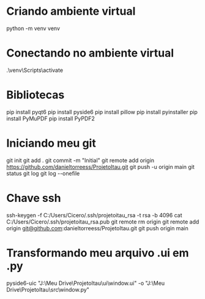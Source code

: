 # Criando ambiente virtual
python -m venv venv

# Conectando no ambiente virtual
.\venv\Scripts\activate

# Bibliotecas 
pip install pyqt6
pip install pyside6
pip install pillow
pip install pyinstaller
pip install PyMuPDF
pip install PyPDF2


# Iniciando meu git
git init
git add .
git commit -m "Initial"
git remote add origin https://github.com/danieltorreess/ProjetoItau.git
git push -u origin main
git status
git log
git log --onefile

# Chave ssh
ssh-keygen -f C:/Users/Cicero/.ssh/projetoitau_rsa -t rsa -b 4096
cat C:/Users/Cicero/.ssh/projetoitau_rsa.pub
git remote rm origin
git remote add origin git@github.com:danieltorreess/ProjetoItau.git
git push origin main

# Transformando meu arquivo .ui em .py
pyside6-uic "J:\Meu Drive\ProjetoItau\ui\window.ui" -o "J:\Meu Drive\ProjetoItau\src\window.py"

